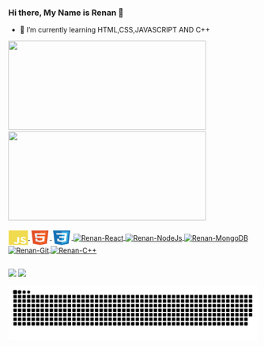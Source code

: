 ### Hi there, My Name is Renan 👋

- 🌱 I’m currently learning HTML,CSS,JAVASCRIPT AND C++

<div style="display: inline_block">
 <a href="https://github.com/RenanR05">
  <img height="180em"  width="400em" src="https://github-readme-stats.vercel.app/api?username=RenanR05&show_icons=true&theme=tokyonight&include_all_commits=true&count_private=true"/>
  <img height="180em" width="400em" src="https://github-readme-stats.vercel.app/api/top-langs/?username=RenanR05&layout=compact&langs_count=7&theme=tokyonight"/>
 </div>
 
<div style="display: inline_block"><br>
  <img align="center" alt="Renan-Js" height="30" width="40" src="https://raw.githubusercontent.com/devicons/devicon/master/icons/javascript/javascript-plain.svg">
  <img align="center" alt="Renan-HTML" height="30" width="40" src="https://raw.githubusercontent.com/devicons/devicon/master/icons/html5/html5-original.svg">
  <img align="center" alt="Renan-CSS" height="30" width="40" src="https://raw.githubusercontent.com/devicons/devicon/master/icons/css3/css3-original.svg">
  <img align="center" alt="Renan-React" height="30" width="40" src="https://cdn.jsdelivr.net/gh/devicons/devicon@latest/icons/react/react-original-wordmark.svg" />
  <img align="center" alt="Renan-NodeJs" height="30" width="40" src="https://cdn.jsdelivr.net/gh/devicons/devicon@latest/icons/nodejs/nodejs-original-wordmark.svg" />
  <img align="center" alt="Renan-MongoDB" height="30" width="40" src="https://cdn.jsdelivr.net/gh/devicons/devicon@latest/icons/mongodb/mongodb-original-wordmark.svg" />
  <img align="center" alt="Renan-Git" height="30" width="40" src="https://cdn.jsdelivr.net/gh/devicons/devicon@latest/icons/git/git-plain-wordmark.svg" />
  <img align="center" alt="Renan-C++" height="30" width="40" src="https://cdn.jsdelivr.net/gh/devicons/devicon/icons/cplusplus/cplusplus-original.svg" />
</div>
 
 ##
 
 <div> 
  
  <a href="https://instagram.com/renanr3gis" target="_blank"><img src="https://img.shields.io/badge/-Instagram-%23E4405F?style=for-the-badge&logo=instagram&logoColor=white" target="_blank"></a>
  <a href = "mailto:renanregis05@gmail.com"><img src="https://img.shields.io/badge/-Gmail-%23333?style=for-the-badge&logo=gmail&logoColor=white" target="_blank"></a>
 
  <picture>
  <source media="(prefers-color-scheme: dark)" srcset="https://raw.githubusercontent.com/RenanR05/RenanR05/output/github-snake-dark.svg" />
  <source media="(prefers-color-scheme: light)" srcset="https://raw.githubusercontent.com/RenanR05/RenanR05/output/github-snake.svg" />
  <img alt="github-snake" src="https://raw.githubusercontent.com/RenanR05/RenanR05/output/github-snake.svg" />
  </picture>
 
</div>
